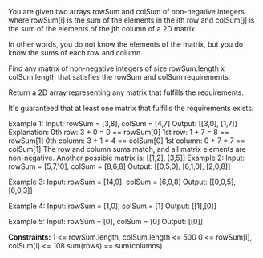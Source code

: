 You are given two arrays rowSum and colSum of non-negative integers where rowSum[i] is the sum of the elements in the ith row and colSum[j] is the sum of the elements of the jth column of a 2D matrix. 

In other words, you do not know the elements of the matrix, but you do know the sums of each row and column.

Find any matrix of non-negative integers of size rowSum.length x colSum.length that satisfies the rowSum and colSum requirements.

Return a 2D array representing any matrix that fulfills the requirements. 

It's guaranteed that at least one matrix that fulfills the requirements exists.

Example 1:
  Input: rowSum = [3,8], colSum = [4,7]
  Output: [[3,0],
          [1,7]]
  Explanation:
    0th row: 3 + 0 = 0 == rowSum[0]
    1st row: 1 + 7 = 8 == rowSum[1]
    0th column: 3 + 1 = 4 == colSum[0]
    1st column: 0 + 7 = 7 == colSum[1]
    The row and column sums match, and all matrix elements are non-negative.
    Another possible matrix is: [[1,2],
                                [3,5]]
Example 2:
  Input: rowSum = [5,7,10], colSum = [8,6,8]
  Output: [[0,5,0],
          [6,1,0],
          [2,0,8]]

Example 3:
  Input: rowSum = [14,9], colSum = [6,9,8]
  Output: [[0,9,5],
          [6,0,3]]

Example 4:
  Input: rowSum = [1,0], colSum = [1]
  Output: [[1],[0]]

Example 5:
  Input: rowSum = [0], colSum = [0]
  Output: [[0]]
 

**Constraints:**
  1 <= rowSum.length, colSum.length <= 500
  0 <= rowSum[i], colSum[i] <= 108
  sum(rows) == sum(columns)